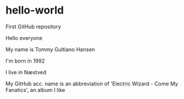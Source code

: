 # hello-world
First GitHub repository

Hello everyone

My name is Tommy Gultiano Hansen 

I'm born in 1992

I live in Næstved


My GitHub acc. name is an abbreviation of 'Electric Wizard - Come My Fanatics', an album I like
